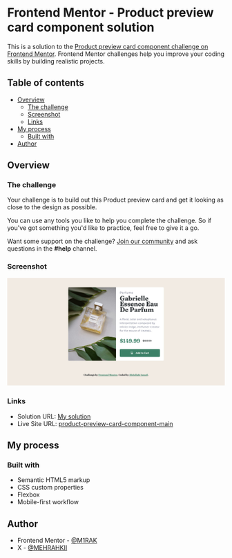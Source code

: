 # Frontend Mentor - Product preview card component solution

This is a solution to the [Product preview card component challenge on Frontend Mentor](https://www.frontendmentor.io/challenges/product-preview-card-component-GO7UmttRfa). Frontend Mentor challenges help you improve your coding skills by building realistic projects.

## Table of contents

-   [Overview](#overview)
    -   [The challenge](#the-challenge)
    -   [Screenshot](#screenshot)
    -   [Links](#links)
-   [My process](#my-process)
    -   [Built with](#built-with)
-   [Author](#author)

## Overview

### The challenge

Your challenge is to build out this Product preview card and get it looking as close to the design as possible.

You can use any tools you like to help you complete the challenge. So if you've got something you'd like to practice, feel free to give it a go.

Want some support on the challenge? [Join our community](https://www.frontendmentor.io/community) and ask questions in the **#help** channel.

### Screenshot

![](screenshot.jpg)

### Links

-   Solution URL: [My solution](https://github.com/M1RAK/Frontend-Mentor/tree/main/product-preview-card-component-main)
-   Live Site URL: [product-preview-card-component-main](https://singular-sopapillas-c4fec8.netlify.app/)

## My process

### Built with

-   Semantic HTML5 markup
-   CSS custom properties
-   Flexbox
-   Mobile-first workflow

## Author

-   Frontend Mentor - [@M1RAK](https://www.frontendmentor.io/profile/M1RAK)
-   X - [@MEHRAHKII](https://www.x.com/MEHRAHKII)

